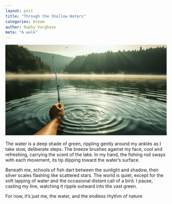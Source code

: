 ```yaml
---
layout: post
title: "Through the Shallow Waters"
categories: Dream
author: Raphy Varghese
meta: "A walk"
---
```


![Deep shade green water](assets/images/posts/FEB05-01.jpg)

The water is a deep shade of green, rippling gently around my ankles as I take slow, deliberate steps. The breeze brushes against my face, cool and refreshing, carrying the scent of the lake. In my hand, the fishing rod sways with each movement, its tip dipping toward the water’s surface.

Beneath me, schools of fish dart between the sunlight and shadow, their silver scales flashing like scattered stars. The world is quiet, except for the soft lapping of water and the occasional distant call of a bird. I pause, casting my line, watching it ripple outward into the vast green.

For now, it’s just me, the water, and the endless rhythm of nature
